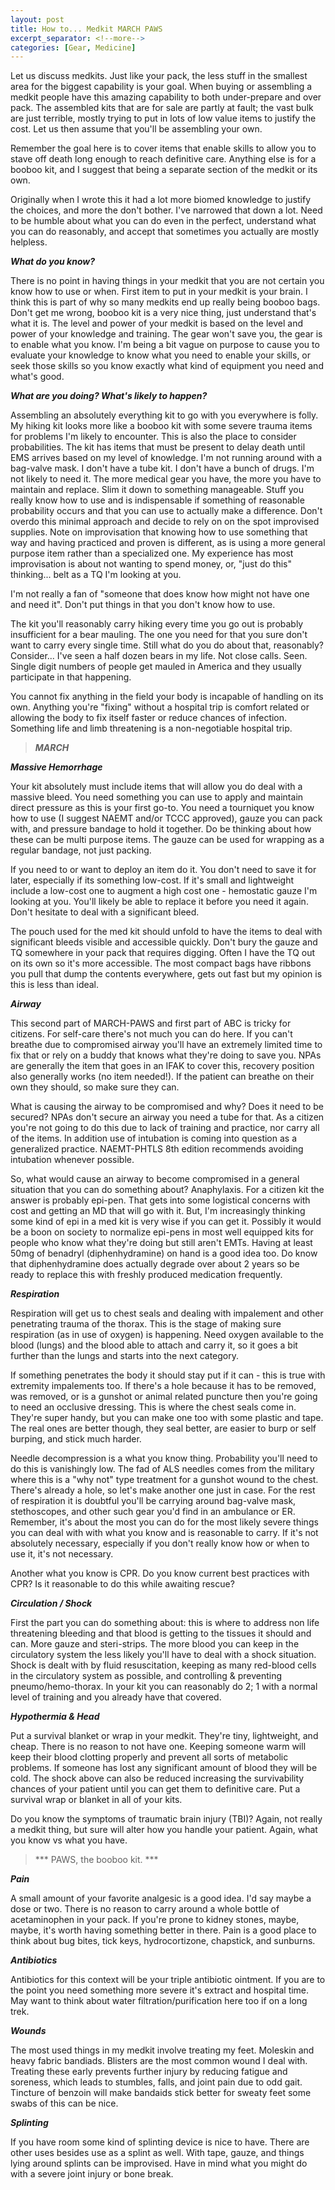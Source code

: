 ```yaml
---
layout: post
title: How to... Medkit MARCH PAWS
excerpt_separator: <!--more-->
categories: [Gear, Medicine]
---
```

Let us discuss medkits. Just like your pack, the less stuff in the smallest area for the biggest capability is your goal. When buying or assembling a medkit people have this amazing capability to both under-prepare and over pack. The assembled kits that are for sale are partly at fault; the vast bulk are just terrible, mostly trying to put in lots of low value items to justify the cost. Let us then assume that you'll be assembling your own.

Remember the goal here is to cover items that enable skills to allow you to stave off death long enough to reach definitive care. Anything else is for a booboo kit, and I suggest that being a separate section of the medkit or its own.

Originally when I wrote this it had a lot more biomed knowledge to justify the choices, and more the don't bother. I've narrowed that down a lot. Need to be humble about what you can do even in the perfect, understand what you can do reasonably, and accept that sometimes you actually are mostly helpless.

<!--more-->

***What do you know?***

There is no point in having things in your medkit that you are not certain you know how to use or when. First item to put in your medkit is your brain. I think this is part of why so many medkits end up really being booboo bags. Don't get me wrong, booboo kit is a very nice thing, just understand that's what it is. The level and power of your medkit is based on the level and power of your knowledge and training. The gear won't save you, the gear is to enable what you know. I'm being a bit vague on purpose to cause you to evaluate your knowledge to know what you need to enable your skills, or seek those skills so you know exactly what kind of equipment you need and what's good.

***What are you doing? What's likely to happen?***

Assembling an absolutely everything kit to go with you everywhere is folly. My hiking kit looks more like a booboo kit with some severe trauma items for problems I'm likely to encounter. This is also the place to consider probabilities. The kit has items that must be present to delay death until EMS arrives based on my level of knowledge. I'm not running around with a bag-valve mask. I don't have a tube kit. I don't have a bunch of drugs. I'm not likely to need it. The more medical gear you have, the more you have to maintain and replace. Slim it down to something manageable. Stuff you really know how to use and is indispensable if something of reasonable probability occurs and that you can use to actually make a difference. Don't overdo this minimal approach and decide to rely on on the spot improvised supplies. Note on improvisation that knowing how to use something that way and having practiced and proven is different, as is using a more general purpose item rather than a specialized one. My experience has most improvisation is about not wanting to spend money, or, "just do this" thinking... belt as a TQ I'm looking at you.

I'm not really a fan of "someone that does know how might not have one and need it". Don't put things in that you don't know how to use.

The kit you'll reasonably carry hiking every time you go out is probably insufficient for a bear mauling. The one you need for that you sure don't want to carry every single time. Still what do you do about that, reasonably? Consider... I've seen a half dozen bears in my life. Not close calls. Seen. Single digit numbers of people get mauled in America and they usually participate in that happening.

You cannot fix anything in the field your body is incapable of handling on its own. Anything you're "fixing" without a hospital trip is comfort related or allowing the body to fix itself faster or reduce chances of infection. Something life and limb threatening is a non-negotiable hospital trip.

>***MARCH***

***Massive Hemorrhage***

Your kit absolutely must include items that will allow you do deal with a massive bleed. You need something you can use to apply and maintain direct pressure as this is your first go-to. You need a tourniquet you know how to use (I suggest NAEMT and/or TCCC approved), gauze you can pack with, and pressure bandage to hold it together. Do be thinking about how these can be multi purpose items. The gauze can be used for wrapping as a regular bandage, not just packing. 

If you need to or want to deploy an item do it. You don't need to save it for later, especially if its something low-cost. If it's small and lightweight include a low-cost one to augment a high cost one - hemostatic gauze I'm looking at you. You'll likely be able to replace it before you need it again. Don't hesitate to deal with a significant bleed. 

The pouch used for the med kit should unfold to have the items to deal with significant bleeds visible and accessible quickly. Don't bury the gauze and TQ somewhere in your pack that requires digging. Often I have the TQ out on its own so it's more accessible. The most compact bags have ribbons you pull that dump the contents everywhere, gets out fast but my opinion is this is less than ideal.

***Airway***

This second part of MARCH-PAWS and first part of ABC is tricky for citizens. For self-care there's not much you can do here. If you can't breathe due to compromised airway you'll have an extremely limited time to fix that or rely on a buddy that knows what they're doing to save you. NPAs are generally the item that goes in an IFAK to cover this, recovery position also generally works (no item needed!). If the patient can breathe on their own they should, so make sure they can. 

What is causing the airway to be compromised and why? Does it need to be secured? NPAs don't secure an airway you need a tube for that. As a citizen you're not going to do this due to lack of training and practice, nor carry all of the items. In addition use of intubation is coming into question as a generalized practice. NAEMT-PHTLS 8th edition recommends avoiding intubation whenever possible. 

So, what would cause an airway to become compromised in a general situation that you can do something about? Anaphylaxis. For a citizen kit the answer is probably epi-pen. That gets into some logistical concerns with cost and getting an MD that will go with it. But, I'm increasingly thinking some kind of epi in a med kit is very wise if you can get it. Possibly it would be a boon on society to normalize epi-pens in most well equipped kits for people who know what they're doing but still aren't EMTs. Having at least 50mg of benadryl (diphenhydramine) on hand is a good idea too. Do know that diphenhydramine does actually degrade over about 2 years so be ready to replace this with freshly produced medication frequently.

***Respiration***

Respiration will get us to chest seals and dealing with impalement and other penetrating trauma of the thorax. This is the stage of making sure respiration (as in use of oxygen) is happening. Need oxygen available to the blood (lungs) and the blood able to attach and carry it, so it goes a bit further than the lungs and starts into the next category. 

If something penetrates the body it should stay put if it can - this is true with extremity impalements too. If there's a hole because it has to be removed, was removed, or is a gunshot or animal related puncture then you're going to need an occlusive dressing. This is where the chest seals come in. They're super handy, but you can make one too with some plastic and tape. The real ones are better though, they seal better, are easier to burp or self burping, and stick much harder.

Needle decompression is a what you know thing. Probability you'll need to do this is vanishingly low. The fad of ALS needles comes from the military where this is a "why not" type treatment for a gunshot wound to the chest. There's already a hole, so let's make another one just in case. For the rest of respiration it is doubtful you'll be carrying around bag-valve mask, stethoscopes, and other such gear you'd find in an ambulance or ER. Remember, it's about the most you can do for the most likely severe things you can deal with with what you know and is reasonable to carry. If it's not absolutely necessary, especially if you don't really know how or when to use it, it's not necessary.

Another what you know is CPR. Do you know current best practices with CPR? Is it reasonable to do this while awaiting rescue?

***Circulation / Shock***

First the part you can do something about: this is where to address non life threatening bleeding and that blood is getting to the tissues it should and can. More gauze and steri-strips. The more blood you can keep in the circulatory system the less likely you'll have to deal with a shock situation. Shock is dealt with by fluid resuscitation, keeping as many red-blood cells in the circulatory system as possible, and controlling & preventing pneumo/hemo-thorax. In your kit you can reasonably do 2; 1 with a normal level of training and you already have that covered.


***Hypothermia & Head***

Put a survival blanket or wrap in your medkit. They're tiny, lightweight, and cheap. There is no reason to not have one. Keeping someone warm will keep their blood clotting properly and prevent all sorts of metabolic problems. If someone has lost any significant amount of blood they will be cold. The shock above can also be reduced increasing the survivability chances of your patient until you can get them to definitive care. Put a survival wrap or blanket in all of your kits.

Do you know the symptoms of traumatic brain injury (TBI)? Again, not really a medkit thing, but sure will alter how you handle your patient. Again, what you know vs what you have.

>*** PAWS, the booboo kit. ***

***Pain***

A small amount of your favorite analgesic is a good idea. I'd say maybe a dose or two. There is no reason to carry around a whole bottle of acetaminophen in your pack. If you're prone to kidney stones, maybe, maybe, it's worth having something better in there. Pain is a good place to think about bug bites, tick keys, hydrocortizone, chapstick, and sunburns.

***Antibiotics***
 
Antibiotics for this context will be your triple antibiotic ointment. If you are to the point you need something more severe it's extract and hospital time. May want to think about water filtration/purification here too if on a long trek.

***Wounds***

The most used things in my medkit involve treating my feet. Moleskin and heavy fabric bandiads. Blisters are the most common wound I deal with. Treating these early prevents further injury by reducing fatigue and soreness, which leads to stumbles, falls, and joint pain due to odd gait. Tincture of benzoin will make bandaids stick better for sweaty feet some swabs of this can be nice.

***Splinting***

If you have room some kind of splinting device is nice to have. There are other uses besides use as a splint as well. With tape, gauze, and things lying around splints can be improvised. Have in mind what you might do with a severe joint injury or bone break.

